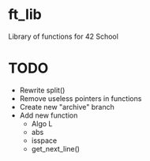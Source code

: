 # ft_lib
Library of functions for 42 School

# TODO
- Rewrite split()
- Remove useless pointers in functions
- Create new "archive" branch
- Add new function
  - Algo L
  - abs
  - isspace
  - get_next_line()
